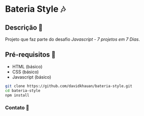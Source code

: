 # Bateria Style 🎶

## Descrição 📝
Projeto que faz parte do desafio _*Javascript - 7 projetos em 7 Dias*_.

## Pré-requisitos 🧾
- HTML (básico)
- CSS (básico)
- Javascript (básico)

```bash
git clone https://github.com/davidkhauan/bateria-style.git
cd bateria-style
npm install
``` 

### Contato 📨
